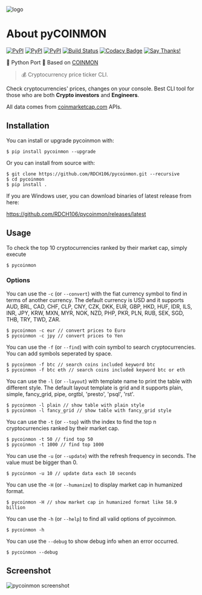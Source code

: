 ![logo](https://raw.githubusercontent.com/RDCH106/pycoinmon/master/logo.png)

# About pyCOINMON

[![PyPI](https://img.shields.io/pypi/v/pycoinmon.svg)](https://pypi.python.org/pypi/pycoinmon)
[![PyPI](https://img.shields.io/pypi/pyversions/pycoinmon.svg)](https://pypi.python.org/pypi/pycoinmon)
[![PyPI](https://img.shields.io/pypi/l/pycoinmon.svg)](https://github.com/RDCH106/pycoinmon/blob/master/LICENSE)
[![Build Status](https://travis-ci.org/RDCH106/pycoinmon.svg?branch=master)](https://travis-ci.org/RDCH106/pycoinmon)
[![Codacy Badge](https://api.codacy.com/project/badge/Grade/30fca0e3463649f88584cd89c118eac2)](https://www.codacy.com/app/RDCH106/pycoinmon?utm_source=github.com&utm_medium=referral&utm_content=RDCH106/pycoinmon&utm_campaign=badger)
[![Say Thanks!](https://img.shields.io/badge/Say%20Thanks-😄-1EAEDB.svg)](https://saythanks.io/to/RDCH106)

🐍 Python Port 🐍 Based on [COINMON](https://github.com/bichenkk/coinmon)

> 💰 Cryptocurrency price ticker CLI.

Check cryptocurrencies' prices, changes on your console.
Best CLI tool for those who are both **Crypto investors** and **Engineers**.

All data comes from [coinmarketcap.com](https://coinmarketcap.com/) APIs.

## Installation

You can install or upgrade pycoinmon with:

`$ pip install pycoinmon --upgrade`

Or you can install from source with:

```
$ git clone https://github.com/RDCH106/pycoinmon.git --recursive
$ cd pycoinmon
$ pip install .
```

If you are Windows user, you can download binaries of latest release from here:

https://github.com/RDCH106/pycoinmon/releases/latest

## Usage

To check the top 10 cryptocurrencies ranked by their market cap, simply execute
```
$ pycoinmon
```

### Options

You can use the `-c` (or `--convert`) with the fiat currency symbol to find in terms of another currency.
The default currency is USD and it supports AUD, BRL, CAD, CHF, CLP, CNY, CZK, DKK, EUR, GBP, HKD, HUF, IDR, ILS, INR, JPY, KRW, MXN, MYR, NOK, NZD, PHP, PKR, PLN, RUB, SEK, SGD, THB, TRY, TWD, ZAR.

```
$ pycoinmon -c eur // convert prices to Euro
$ pycoinmon -c jpy // convert prices to Yen
```

You can use the `-f` (or `--find`) with coin symbol to search cryptocurrencies. You can add symbols seperated by space.

```
$ pycoinmon -f btc // search coins included keyword btc
$ pycoinmon -f btc eth // search coins included keyword btc or eth
```

You can use the `-l` (or `--layout`) with template name to print the table with different style.
The default layout template is grid and it supports plain, simple, fancy_grid, pipe, orgtbl, 'presto', 'psql', 'rst'.

```
$ pycoinmon -l plain // show table with plain style
$ pycoinmon -l fancy_grid // show table with fancy_grid style
```

You can use the `-t` (or `--top`) with the index to find the top n cryptocurrencies ranked by their market cap.

```
$ pycoinmon -t 50 // find top 50
$ pycoinmon -t 1000 // find top 1000
```

You can use the `-u` (or `--update`) with the refresh frequency in seconds. The value must be bigger than 0.

```
$ pycoinmon -u 10 // update data each 10 seconds
```

You can use the `-H` (or `--humanize`) to display market cap in humanized format.

```
$ pycoinmon -H // show market cap in humanized format like 58.9 billion 
```

You can use the `-h` (or `--help`) to find all valid options of pycoinmon.

```
$ pycoinmon -h
```

You can use the `--debug` to show debug info when an error occurred.

```
$ pycoinmon --debug
```

## Screenshot

![pycoinmon screenshot](https://raw.githubusercontent.com/RDCH106/pycoinmon/master/pycoinmon.png)
